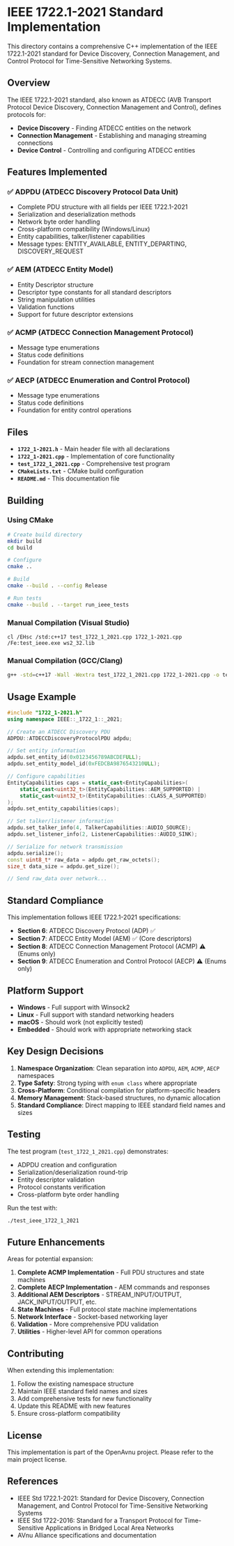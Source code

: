 # IEEE 1722.1-2021 Standard Implementation

This directory contains a comprehensive C++ implementation of the IEEE 1722.1-2021 standard for Device Discovery, Connection Management, and Control Protocol for Time-Sensitive Networking Systems.

## Overview

The IEEE 1722.1-2021 standard, also known as ATDECC (AVB Transport Protocol Device Discovery, Connection Management and Control), defines protocols for:

- **Device Discovery** - Finding ATDECC entities on the network
- **Connection Management** - Establishing and managing streaming connections
- **Device Control** - Controlling and configuring ATDECC entities

## Features Implemented

### ✅ ADPDU (ATDECC Discovery Protocol Data Unit)
- Complete PDU structure with all fields per IEEE 1722.1-2021
- Serialization and deserialization methods
- Network byte order handling
- Cross-platform compatibility (Windows/Linux)
- Entity capabilities, talker/listener capabilities
- Message types: ENTITY_AVAILABLE, ENTITY_DEPARTING, DISCOVERY_REQUEST

### ✅ AEM (ATDECC Entity Model)
- Entity Descriptor structure
- Descriptor type constants for all standard descriptors
- String manipulation utilities
- Validation functions
- Support for future descriptor extensions

### ✅ ACMP (ATDECC Connection Management Protocol)
- Message type enumerations
- Status code definitions
- Foundation for stream connection management

### ✅ AECP (ATDECC Enumeration and Control Protocol)  
- Message type enumerations
- Status code definitions
- Foundation for entity control operations

## Files

- **`1722_1-2021.h`** - Main header file with all declarations
- **`1722_1-2021.cpp`** - Implementation of core functionality
- **`test_1722_1_2021.cpp`** - Comprehensive test program
- **`CMakeLists.txt`** - CMake build configuration
- **`README.md`** - This documentation file

## Building

### Using CMake

```bash
# Create build directory
mkdir build
cd build

# Configure
cmake ..

# Build
cmake --build . --config Release

# Run tests
cmake --build . --target run_ieee_tests
```

### Manual Compilation (Visual Studio)

```batch
cl /EHsc /std:c++17 test_1722_1_2021.cpp 1722_1-2021.cpp /Fe:test_ieee.exe ws2_32.lib
```

### Manual Compilation (GCC/Clang)

```bash
g++ -std=c++17 -Wall -Wextra test_1722_1_2021.cpp 1722_1-2021.cpp -o test_ieee
```

## Usage Example

```cpp
#include "1722_1-2021.h"
using namespace IEEE::_1722_1::_2021;

// Create an ATDECC Discovery PDU
ADPDU::ATDECCDiscoveryProtocolPDU adpdu;

// Set entity information
adpdu.set_entity_id(0x0123456789ABCDEFULL);
adpdu.set_entity_model_id(0xFEDCBA9876543210ULL);

// Configure capabilities
EntityCapabilities caps = static_cast<EntityCapabilities>(
    static_cast<uint32_t>(EntityCapabilities::AEM_SUPPORTED) |
    static_cast<uint32_t>(EntityCapabilities::CLASS_A_SUPPORTED)
);
adpdu.set_entity_capabilities(caps);

// Set talker/listener information
adpdu.set_talker_info(4, TalkerCapabilities::AUDIO_SOURCE);
adpdu.set_listener_info(2, ListenerCapabilities::AUDIO_SINK);

// Serialize for network transmission
adpdu.serialize();
const uint8_t* raw_data = adpdu.get_raw_octets();
size_t data_size = adpdu.get_size();

// Send raw_data over network...
```

## Standard Compliance

This implementation follows IEEE 1722.1-2021 specifications:

- **Section 6**: ATDECC Discovery Protocol (ADP) ✅
- **Section 7**: ATDECC Entity Model (AEM) ✅ (Core descriptors)
- **Section 8**: ATDECC Connection Management Protocol (ACMP) ⚠️ (Enums only)
- **Section 9**: ATDECC Enumeration and Control Protocol (AECP) ⚠️ (Enums only)

## Platform Support

- **Windows** - Full support with Winsock2
- **Linux** - Full support with standard networking headers
- **macOS** - Should work (not explicitly tested)
- **Embedded** - Should work with appropriate networking stack

## Key Design Decisions

1. **Namespace Organization**: Clean separation into `ADPDU`, `AEM`, `ACMP`, `AECP` namespaces
2. **Type Safety**: Strong typing with `enum class` where appropriate
3. **Cross-Platform**: Conditional compilation for platform-specific headers
4. **Memory Management**: Stack-based structures, no dynamic allocation
5. **Standard Compliance**: Direct mapping to IEEE standard field names and sizes

## Testing

The test program (`test_1722_1_2021.cpp`) demonstrates:

- ADPDU creation and configuration
- Serialization/deserialization round-trip
- Entity descriptor validation
- Protocol constants verification
- Cross-platform byte order handling

Run the test with:
```bash
./test_ieee_1722_1_2021
```

## Future Enhancements

Areas for potential expansion:

1. **Complete ACMP Implementation** - Full PDU structures and state machines
2. **Complete AECP Implementation** - AEM commands and responses
3. **Additional AEM Descriptors** - STREAM_INPUT/OUTPUT, JACK_INPUT/OUTPUT, etc.
4. **State Machines** - Full protocol state machine implementations
5. **Network Interface** - Socket-based networking layer
6. **Validation** - More comprehensive PDU validation
7. **Utilities** - Higher-level API for common operations

## Contributing

When extending this implementation:

1. Follow the existing namespace structure
2. Maintain IEEE standard field names and sizes
3. Add comprehensive tests for new functionality
4. Update this README with new features
5. Ensure cross-platform compatibility

## License

This implementation is part of the OpenAvnu project. Please refer to the main project license.

## References

- IEEE Std 1722.1-2021: Standard for Device Discovery, Connection Management, and Control Protocol for Time-Sensitive Networking Systems
- IEEE Std 1722-2016: Standard for a Transport Protocol for Time-Sensitive Applications in Bridged Local Area Networks
- AVnu Alliance specifications and documentation
